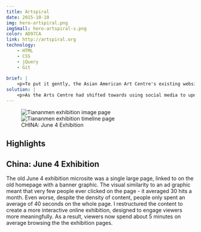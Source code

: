 ```yaml
---
title: Artspiral
date: 2015-10-10
img: hero-artspiral.png
imgSmall: hero-artspiral-s.png
color: AD97CA
link: http://artspiral.org
technology:
    - HTML
    - CSS
    - jQuery
    - Git
    
brief: | 
    <p>To put it gently, the Asian American Art Centre's existing website was a mess. The navigation was confusing and inconsistent between pages, leading to a high bounce rate. Important content was buried deep in submenus, and dynamic content hadn't been updated in years.</p>
solution: |
    <p>As the Arts Centre had shifted towards using social media to update its audience, I chose to build a responsive, mostly static site that focused on the major accomplishments in the organization's history. I worked with the organization's executive director to rewrite the content and designed several unique templates to fit the wide variety of content. The results of the redesign were immediate - the average pages per session and session length doubled and the bounce rate dropped from 70% to 40%.
---
```

<figure class="projects__img-wrapper row full-width" style="background-color: #{{ page.color }}">
        <div class="projects__half">
            <img class="projects__img" src="{{ imgurl }}/img/artspiral-isotope.png" alt="Tiananmen exhibition image page">
        </div>
        <div class="projects__half">
            <img class="projects__img" src="{{ imgurl }}/img/artspiral-tiananmentimeline2.png" alt="Tiananmen exhibition timeline page">
        </div>
    <figcaption class="projects__caption">
    CHINA: June 4 Exhibition
    </figcaption>
</figure>

<div class="row">
    <section class="text-block">
        <h2>Highlights</h2>
        <h2 class="subheading">China: June 4 Exhibition</h2>
        <p>The old June 4 exhibition microsite was a single large page, linked to on the old homepage with a banner graphic. The visual similarity to an ad graphic meant that very few people ever clicked on the page - it averaged 30 hits a month. Even worse, despite the density of content, people only spent an average of 40 seconds on the whole page. I restructured the content to create a more interactive online exhibition, designed to engage viewers more meaningfully. As a result, viewers now spend about 5 minutes on average browsing the the exhibition pages.</p>
    </section>
</div>
